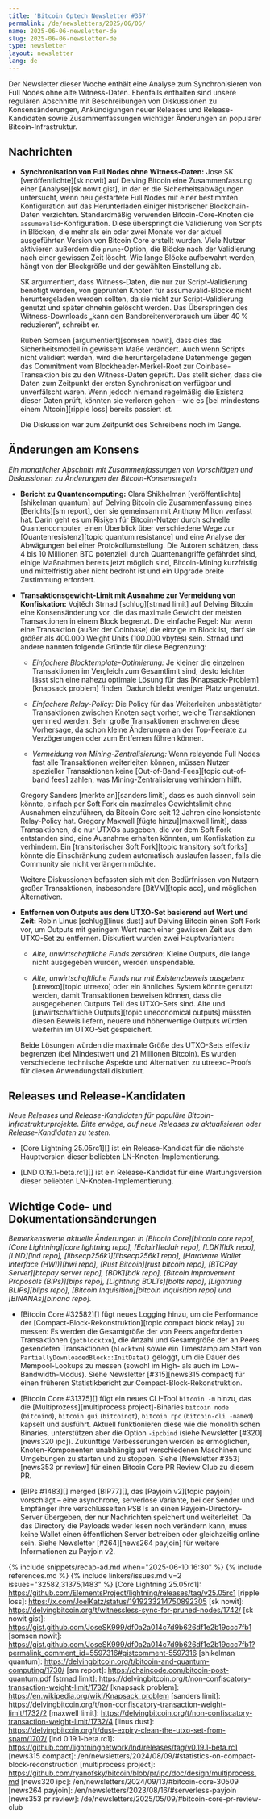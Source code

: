 ```yaml
---
title: 'Bitcoin Optech Newsletter #357'
permalink: /de/newsletters/2025/06/06/
name: 2025-06-06-newsletter-de
slug: 2025-06-06-newsletter-de
type: newsletter
layout: newsletter
lang: de
---
```

Der Newsletter dieser Woche enthält eine Analyse zum Synchronisieren von Full Nodes
ohne alte Witness-Daten. Ebenfalls enthalten sind unsere regulären Abschnitte mit
Beschreibungen von Diskussionen zu Konsensänderungen, Ankündigungen neuer
Releases und Release-Kandidaten sowie Zusammenfassungen wichtiger
Änderungen an populärer Bitcoin-Infrastruktur.

## Nachrichten

- **Synchronisation von Full Nodes ohne Witness-Daten:**
  Jose SK [veröffentlichte][sk nowit] auf Delving Bitcoin eine Zusammenfassung einer
  [Analyse][sk nowit gist], in der er die Sicherheitsabwägungen untersucht, wenn neu
  gestartete Full Nodes mit einer bestimmten Konfiguration auf das Herunterladen einiger
  historischer Blockchain-Daten verzichten. Standardmäßig verwenden Bitcoin-Core-Knoten die
  `assumevalid`-Konfiguration. Diese überspringt die Validierung von Scripts in Blöcken,
  die mehr als ein oder zwei Monate vor der aktuell ausgeführten Version von Bitcoin Core
  erstellt wurden. Viele Nutzer aktivieren außerdem die `prune`-Option, die Blöcke nach der
  Validierung nach einer gewissen Zeit löscht. Wie lange Blöcke aufbewahrt werden,
  hängt von der Blockgröße und der gewählten Einstellung ab.

  SK argumentiert, dass Witness-Daten, die nur zur Script-Validierung benötigt werden,
  von geprunten Knoten für assumevalid-Blöcke nicht heruntergeladen werden sollten,
  da sie nicht zur Script-Validierung genutzt und später ohnehin gelöscht werden.
  Das Überspringen des Witness-Downloads „kann den Bandbreitenverbrauch um über 40 %
  reduzieren“, schreibt er.

  Ruben Somsen [argumentiert][somsen nowit], dass dies das Sicherheitsmodell in gewissem
  Maße verändert. Auch wenn Scripts nicht validiert werden, wird die heruntergeladene
  Datenmenge gegen das Commitment vom Blockheader-Merkel-Root zur Coinbase-Transaktion
  bis zu den Witness-Daten geprüft. Das stellt sicher, dass die Daten zum Zeitpunkt der
  ersten Synchronisation verfügbar und unverfälscht waren. Wenn jedoch niemand regelmäßig
  die Existenz dieser Daten prüft, könnten sie verloren gehen – wie es
  [bei mindestens einem Altcoin][ripple loss] bereits passiert ist.

  Die Diskussion war zum Zeitpunkt des Schreibens noch im Gange.

## Änderungen am Konsens

_Ein monatlicher Abschnitt mit Zusammenfassungen von Vorschlägen und Diskussionen zu Änderungen der Bitcoin-Konsensregeln._

- **Bericht zu Quantencomputing:** Clara Shikhelman [veröffentlichte][shikelman quantum]
  auf Delving Bitcoin die Zusammenfassung eines [Berichts][sm report], den sie gemeinsam
  mit Anthony Milton verfasst hat. Darin geht es um Risiken für Bitcoin-Nutzer durch schnelle
  Quantencomputer, einen Überblick über verschiedene Wege zur
  [Quantenresistenz][topic quantum resistance] und eine Analyse der Abwägungen bei einer
  Protokollumstellung. Die Autoren schätzen, dass 4 bis 10 Millionen BTC potenziell durch
  Quantenangriffe gefährdet sind, einige Maßnahmen bereits jetzt möglich sind, Bitcoin-Mining
  kurzfristig und mittelfristig aber nicht bedroht ist und ein Upgrade breite Zustimmung erfordert.

- **Transaktionsgewicht-Limit mit Ausnahme zur Vermeidung von Konfiskation:** Vojtěch Strnad
  [schlug][strnad limit] auf Delving Bitcoin eine Konsensänderung vor, die das maximale
  Gewicht der meisten Transaktionen in einem Block begrenzt. Die einfache Regel:
  Nur wenn eine Transaktion (außer der Coinbase) die einzige im Block ist, darf
  sie größer als 400.000 Weight Units (100.000 vbytes) sein. Strnad und andere
  nannten folgende Gründe für diese Begrenzung:

  - _Einfachere Blocktemplate-Optimierung:_ Je kleiner die einzelnen Transaktionen
  im Vergleich zum Gesamtlimit sind, desto leichter lässt sich eine nahezu optimale
  Lösung für das [Knapsack-Problem][knapsack problem] finden. Dadurch bleibt weniger
  Platz ungenutzt.

  - _Einfachere Relay-Policy:_ Die Policy für das Weiterleiten unbestätigter
  Transaktionen zwischen Knoten sagt vorher, welche Transaktionen gemined werden.
  Sehr große Transaktionen erschweren diese Vorhersage, da schon kleine Änderungen
  an der Top-Feerate zu Verzögerungen oder zum Entfernen führen können.

  - _Vermeidung von Mining-Zentralisierung:_ Wenn relayende Full Nodes fast alle
  Transaktionen weiterleiten können, müssen Nutzer spezieller Transaktionen keine
  [Out-of-Band-Fees][topic out-of-band fees] zahlen, was Mining-Zentralisierung
  verhindern hilft.

  Gregory Sanders [merkte an][sanders limit], dass es auch sinnvoll sein könnte,
  einfach per Soft Fork ein maximales Gewichtslimit ohne Ausnahmen einzuführen,
  da Bitcoin Core seit 12 Jahren eine konsistente Relay-Policy hat. Gregory Maxwell
  [fügte hinzu][maxwell limit], dass Transaktionen, die nur UTXOs ausgeben, die vor
  dem Soft Fork entstanden sind, eine Ausnahme erhalten könnten, um Konfiskation zu
  verhindern. Ein [transitorischer Soft Fork][topic transitory soft forks]
  könnte die Einschränkung zudem automatisch auslaufen lassen, falls die
  Community sie nicht verlängern möchte.

  Weitere Diskussionen befassten sich mit den Bedürfnissen von Nutzern großer
  Transaktionen, insbesondere [BitVM][topic acc], und möglichen Alternativen.

- **Entfernen von Outputs aus dem UTXO-Set basierend auf Wert und Zeit:** Robin Linus
  [schlug][linus dust] auf Delving Bitcoin einen Soft Fork vor, um Outputs mit geringem
  Wert nach einer gewissen Zeit aus dem UTXO-Set zu entfernen. Diskutiert wurden zwei
  Hauptvarianten:

  - _Alte, unwirtschaftliche Funds zerstören:_ Kleine Outputs, die lange nicht
  ausgegeben wurden, werden unspendable.

  - _Alte, unwirtschaftliche Funds nur mit Existenzbeweis ausgeben:_
  [utreexo][topic utreexo] oder ein ähnliches System könnte genutzt werden,
  damit Transaktionen beweisen können,
  dass die ausgegebenen Outputs Teil des UTXO-Sets sind. Alte und
  [unwirtschaftliche Outputs][topic uneconomical outputs] müssten diesen Beweis liefern,
  neuere und höherwertige Outputs würden weiterhin im UTXO-Set gespeichert.

  Beide Lösungen würden die maximale Größe des UTXO-Sets effektiv begrenzen
  (bei Mindestwert und 21 Millionen Bitcoin). Es wurden verschiedene technische
  Aspekte und Alternativen zu utreexo-Proofs für diesen Anwendungsfall diskutiert.

## Releases und Release-Kandidaten

_Neue Releases und Release-Kandidaten für populäre Bitcoin-Infrastrukturprojekte.
Bitte erwäge, auf neue Releases zu aktualisieren oder Release-Kandidaten zu testen._

- [Core Lightning 25.05rc1][] ist ein Release-Kandidat für die nächste Hauptversion dieser
beliebten LN-Knoten-Implementierung.

- [LND 0.19.1-beta.rc1][] ist ein Release-Kandidat für eine Wartungsversion dieser
beliebten LN-Knoten-Implementierung.

## Wichtige Code- und Dokumentationsänderungen

_Bemerkenswerte aktuelle Änderungen in [Bitcoin Core][bitcoin core repo],
[Core Lightning][core lightning repo], [Eclair][eclair repo], [LDK][ldk repo], [LND][lnd repo],
[libsecp256k1][libsecp256k1 repo], [Hardware Wallet Interface (HWI)][hwi repo],
[Rust Bitcoin][rust bitcoin repo], [BTCPay Server][btcpay server repo], [BDK][bdk repo],
[Bitcoin Improvement Proposals (BIPs)][bips repo], [Lightning BOLTs][bolts repo],
[Lightning BLIPs][blips repo], [Bitcoin Inquisition][bitcoin inquisition repo] und [BINANAs][binana repo]._

- [Bitcoin Core #32582][] fügt neues Logging hinzu, um die Performance der
[Compact-Block-Rekonstruktion][topic compact block relay] zu messen: Es werden die
Gesamtgröße der von Peers angeforderten Transaktionen (`getblocktxn`), die Anzahl und
Gesamtgröße der an Peers gesendeten Transaktionen (`blocktxn`) sowie ein Timestamp am Start von
`PartiallyDownloadedBlock::InitData()` geloggt, um die Dauer des Mempool-Lookups zu messen
(sowohl im High- als auch im Low-Bandwidth-Modus). Siehe Newsletter [#315][news315 compact]
für einen früheren Statistikbericht zur Compact-Block-Rekonstruktion.

- [Bitcoin Core #31375][] fügt ein neues CLI-Tool `bitcoin -m` hinzu, das die
[Multiprozess][multiprocess project]-Binaries `bitcoin node` (`bitcoind`),
`bitcoin gui` (`bitcoinqt`), `bitcoin rpc` (`bitcoin-cli -named`) kapselt und ausführt.
Aktuell funktionieren diese wie die monolithischen Binaries, unterstützen aber die Option
`-ipcbind` (siehe Newsletter [#320][news320 ipc]). Zukünftige Verbesserungen werden es ermöglichen,
Knoten-Komponenten unabhängig auf verschiedenen Maschinen und Umgebungen zu starten und zu stoppen.
Siehe [Newsletter #353][news353 pr review] für einen Bitcoin Core PR Review Club zu diesem PR.

- [BIPs #1483][] merged [BIP77][], das [Payjoin v2][topic payjoin] vorschlägt – eine asynchrone,
serverlose Variante, bei der Sender und Empfänger ihre verschlüsselten PSBTs an einen
Payjoin-Directory-Server übergeben, der nur Nachrichten speichert und weiterleitet.
Da das Directory die Payloads weder lesen noch verändern kann, muss keine Wallet einen öffentlichen
Server betreiben oder gleichzeitig online sein. Siehe Newsletter [#264][news264 payjoin]
für weitere Informationen zu Payjoin v2.

{% include snippets/recap-ad.md when="2025-06-10 16:30" %}
{% include references.md %}
{% include linkers/issues.md v=2 issues="32582,31375,1483" %}
[Core Lightning 25.05rc1]: https://github.com/ElementsProject/lightning/releases/tag/v25.05rc1
[ripple loss]: https://x.com/JoelKatz/status/1919233214750892305
[sk nowit]: https://delvingbitcoin.org/t/witnessless-sync-for-pruned-nodes/1742/
[sk nowit gist]: https://gist.github.com/JoseSK999/df0a2a014c7d9b626df1e2b19ccc7fb1
[somsen nowit]: https://gist.github.com/JoseSK999/df0a2a014c7d9b626df1e2b19ccc7fb1?permalink_comment_id=5597316#gistcomment-5597316
[shikelman quantum]: https://delvingbitcoin.org/t/bitcoin-and-quantum-computing/1730/
[sm report]: https://chaincode.com/bitcoin-post-quantum.pdf
[strnad limit]: https://delvingbitcoin.org/t/non-confiscatory-transaction-weight-limit/1732/
[knapsack problem]: https://en.wikipedia.org/wiki/Knapsack_problem
[sanders limit]: https://delvingbitcoin.org/t/non-confiscatory-transaction-weight-limit/1732/2
[maxwell limit]: https://delvingbitcoin.org/t/non-confiscatory-transaction-weight-limit/1732/4
[linus dust]: https://delvingbitcoin.org/t/dust-expiry-clean-the-utxo-set-from-spam/1707/
[lnd 0.19.1-beta.rc1]: https://github.com/lightningnetwork/lnd/releases/tag/v0.19.1-beta.rc1
[news315 compact]: /en/newsletters/2024/08/09/#statistics-on-compact-block-reconstruction
[multiprocess project]: https://github.com/ryanofsky/bitcoin/blob/pr/ipc/doc/design/multiprocess.md
[news320 ipc]: /en/newsletters/2024/09/13/#bitcoin-core-30509
[news264 payjoin]: /en/newsletters/2023/08/16/#serverless-payjoin
[news353 pr review]: /de/newsletters/2025/05/09/#bitcoin-core-pr-review-club
